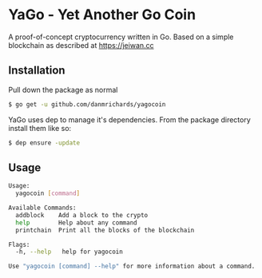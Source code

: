 # YaGo - Yet Another Go Coin
A proof-of-concept cryptocurrency written in Go.
Based on a simple blockchain as described at https://jeiwan.cc

## Installation
Pull down the package as normal
```bash
$ go get -u github.com/danmrichards/yagocoin
```

YaGo uses dep to manage it's dependencies. From the package directory install
them like so:
```bash
$ dep ensure -update
```

## Usage
```bash
Usage:
  yagocoin [command]

Available Commands:
  addblock    Add a block to the crypto
  help        Help about any command
  printchain  Print all the blocks of the blockchain

Flags:
  -h, --help   help for yagocoin

Use "yagocoin [command] --help" for more information about a command.

```